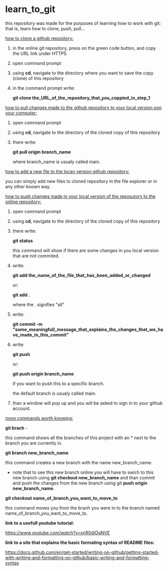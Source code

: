 # learn_to_git
this repository was made for the purposes of learning how to work with git:
that is, learn how to clone, push, pull...

<ins>how to clone a github repository:</ins>
1) in the online git repository, press on the green code button, and copy the URL link under HTTPS
2) open command prompt
3) using **cd**, navigate to the directory where you want to save the copy (clone) of this repository
4) in the command prompt write:
   
   **git clone the_URL_of_the_repository_that_you_coppied_in_step_1**


<ins>how to pull changes made to the github repository to your local version oon your computer:</ins>
1) open command prompt
2) using **cd**, navigate to the directory of the cloned copy of this repository
3) there write:

   **git pull origin branch_name**
   
   where branch_name is usualy called main.

<ins>how to add a new file to the locan version github repository:</ins>

you can simply add new files to cloned repository in the file explorer or in any other known way.

<ins>how to push changes made in your local version of the reposutory to the online repository:</ins>
1) open command prompt
2) using **cd**, navigate to the directory of the cloned copy of this repository
3) there write:
   
   **git status**
   
   this command will show if there are some changes in you local version that are not commited.
4) write:
   
   **git add the_name_of_the_file_that_has_been_added_or_changed**
   
   or:
   
   **git add .**
   
   where the . signifies "all"
5) write:
   
   **git commit -m "some_meaningfull_message_that_explains_the_changes_that_we_have_made_in_this_commit"**
6) write:
    
   **git push**
   
   or:
   
   **git push origin branch_name**
   
   if you want to push this to a specific branch.
   
   the default branch is usualy called main.
7) than a window will pop up and you will be asked to sign in to your github account.
   
<ins>more commands worth knowing:</ins>

**git brach** - 

this command shows all the branches of this project with an * next to the branch you are currently in.

**git branch new_branch_name**

this command creates a new branch with the name new_branch_name.

* note that to see this new branch online you will have to swich to this new branch using **git checkout new_branch_name** and than commit and push the changes from the new branch using git **push origin new_branch_name**.

**git checkout name_of_branch_you_want_to_move_to**

this command moves you from the branh you were in to the branch named name_of_branch_you_want_to_move_to. 

**link to a usefull youtube tutorial:**

https://www.youtube.com/watch?v=xnR0dlOqNVE

**link to a site that explains the basic formating syntax of README files:**

https://docs.github.com/en/get-started/writing-on-github/getting-started-with-writing-and-formatting-on-github/basic-writing-and-formatting-syntax
